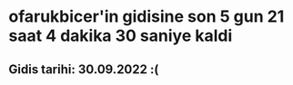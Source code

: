 # ofarukbicer'in gidisine son 5 gun 21 saat 4 dakika 30 saniye kaldi

## Gidis tarihi: 30.09.2022 :(